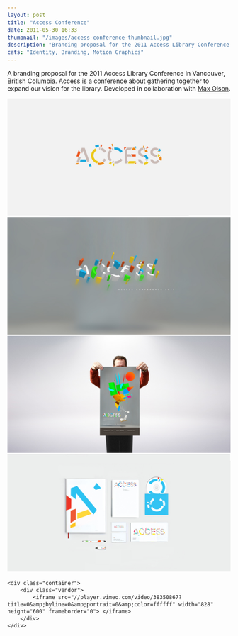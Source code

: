 ```yaml
---
layout: post
title: "Access Conference"
date: 2011-05-30 16:33
thumbnail: "/images/access-conference-thumbnail.jpg"
description: "Branding proposal for the 2011 Access Library Conference in Vancouver, British Columbia. Developed in collaboration with Max Olson."
cats: "Identity, Branding, Motion Graphics"
---
```


A branding proposal for the 2011 Access Library Conference in Vancouver, British Columbia. Access is a conference about gathering together to expand our vision for the library. Developed in collaboration with [Max Olson](http://maxolson.ca).

<div>
	<img src="/images/01-access-conference.jpg" alt="Access Conference Wordmark" />
	<img src="/images/02-access-conference.jpg" alt="Access Conference 3D mark" />
	<img src="/images/03-access-conference.jpg" alt="Access Conference Poster" />
	<img src="/images/04-access-conference.jpg" alt="Access Conference Stationery." />

	<div class="container">
	    <div class="vendor">
			<iframe src="//player.vimeo.com/video/38350867?title=0&amp;byline=0&amp;portrait=0&amp;color=ffffff" width="828" height="600" frameborder="0"> </iframe>
		</div>
	</div>
</div>